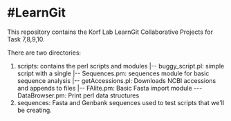 #LearnGit
========
This repository contains the Korf Lab LearnGit Collaborative Projects for Task 7,8,9,10.

There are two directories:
  1. scripts:  contains the perl scripts and modules
	|-- buggy_script.pl: simple script with a single 
	|-- Sequences.pm: sequences module for basic sequence analysis
	|-- getAccessions.pl: Downloads NCBI accessions and appends to files
	|-- FAlite.pm:  Basic Fasta import module
	--- DataBrowser.pm: Print perl data structures 
  2. sequences:  Fasta and Genbank sequences used to test scripts that we'll be creating.



